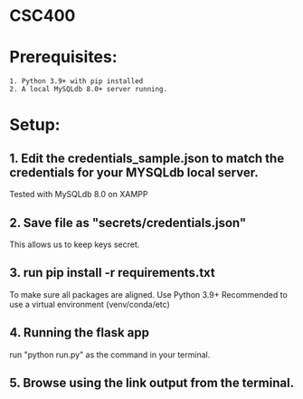 # CSC400

# Prerequisites:
    1. Python 3.9+ with pip installed
    2. A local MySQLdb 8.0+ server running.

# Setup:
## 1. Edit the credentials_sample.json to match the credentials for your MYSQLdb local server.
Tested with MySQLdb 8.0 on XAMPP
## 2. Save file as "secrets/credentials.json"
This allows us to keep keys secret.
## 3. run pip install -r requirements.txt
To make sure all packages are aligned. Use Python 3.9+ Recommended to use a virtual environment (venv/conda/etc)
## 4. Running the flask app
run "python run.py" as the command in your terminal.
## 5. Browse using the link output from the terminal.
